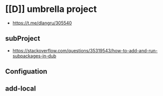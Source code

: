 # [[D]] umbrella project

- https://t.me/dlangru/305540

## subProject

- https://stackoverflow.com/questions/35319543/how-to-add-and-run-subpackages-in-dub

## Configuation

## add-local
